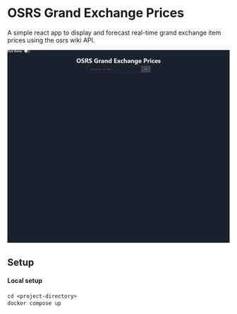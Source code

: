 # OSRS Grand Exchange Prices

A simple react app to display and forecast real-time grand exchange item prices using the osrs wiki API.

![](./assets/demo.gif)

## Setup

#### Local setup

```shell
cd <project-directory>
docker compose up
```
